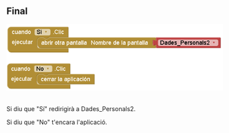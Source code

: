 ## Final

<img src="../../.Images/IOT/Final_Codi.PNG" alt="Dades_Personals2" style="width: 800px;"> <br><br>

Si diu que "Sí" redirigirà a Dades_Personals2.

Si diu que "No" t'encara l'aplicació.
